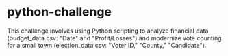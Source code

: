 # python-challenge
This challenge involves using Python scripting to analyze financial data (budget_data.csv: "Date" and "Profit/Losses") and modernize vote counting for a small town (election_data.csv: "Voter ID," "County," "Candidate").
